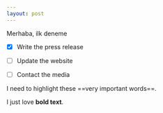 ```yaml
---
layout: post
---
```


Merhaba, ilk deneme

- [x] Write the press release
- [ ] Update the website
- [ ] Contact the media


I need to highlight these ==very important words==.



I just love <strong>bold text</strong>.	